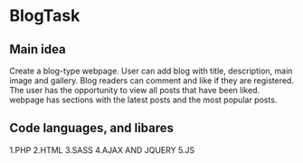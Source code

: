 # BlogTask
## Main idea
Create a blog-type webpage.
User can add blog with title, description, main image and gallery.
Blog readers can comment and like if they are registered.
The user has the opportunity to view all posts that have been liked.
webpage has sections with the latest posts and the most popular posts.
## Code languages, and libares
1.PHP
2.HTML
3.SASS
4.AJAX AND JQUERY
5.JS
